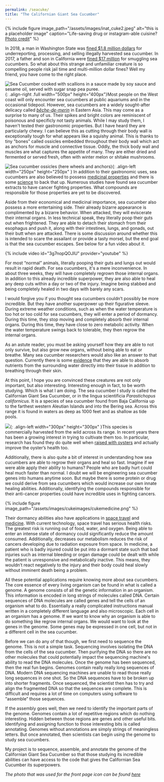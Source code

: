 ```yaml
---
permalink: /seacuke/
title: "The Californian Giant Sea Cucumber"
---
```

{% include figure image_path="/assets/images/inat_cuke2.jpeg" alt="this is a placeholder image" caption="Life-saving drug or instagram-able cuisine? [Photo credit](https://www.inaturalist.org/observations/27062628)" %}

In 2018, a man in Washington State was [fined $1.8 million dollars](https://www.seattletimes.com/seattle-news/washington-man-gets-prison-for-overharvesting-sea-cucumbers-must-pay-1-5m/) for underreporting, processing, and selling illegally harvested sea cucumber. In 2017, a father and son in California were [fined $17 million](https://www.nbclosangeles.com/news/local/Father-and-Son-Indicted-for-17M-Sea-Cucumber-Smuggling-Operation-423185264.html) for smuggling sea cucumbers. So what about this strange and unfamiliar creature is so compelling people risk jail time and multi-million dollar fines? Well my friend, you have come to the right place.

![](/assets/images/cukeimages/foodcuke.jpeg "Sea Cucumber cooked with scallions in a sauce made by soy sauce and sesame oil, served with sugar snap pea puree."){: .align-right .full width="500px" height="400px"}Most people on the West coast will only encounter sea cucumbers at public aquariums and in the occasional tidepool. However, sea cucumbers are a widely sought-after delicacy called [*bêche-de-merin*](https://en.wikipedia.org/wiki/Sea_cucumber_as_food) in Eastern Asia.  This may come as a surprise to many of us. Their spikes and bright colors are reminiscent of poisonous and specificly not tasty animals. While I may study them, I haven't tested their gastronomic properties. But I have heard they are particularly chewy. I can believe this as cutting through their body wall is exceptionally tough for what appears like a squishy animal. This is thanks to tiny "bones" called ossicles embedded throughout their body wall which act as anchors for muscle and connective tissue. Oddly, the thick body wall and muscles are what captures the appetite of many. They are either dried and fermented or served fresh, often with winter melon or shitake mushrooms.

![](/assets/images/cukeimages/ossicles.jpg "Sea cucumber ossicles (here wheels and anchors)"){: .align-left width="250px" height="250px" } In addition to their gastronomic uses, sea cucumbers are also believed to possess [medicinal properties](https://www.ncbi.nlm.nih.gov/pmc/articles/PMC6035309/) and there is some [science](https://www.ncbi.nlm.nih.gov/pmc/articles/PMC4446612/) to back that up. Numerous studies have found sea cucumber extracts to have cancer fighting properties. What compounds are responsible for those properties are yet to be discovered.

Aside from their economical and medicinal importance, sea cucumber also possess a more entertaining side. Their already bizarre appearance is complimented by a bizarre behavior. When attacked, they will eviscerate their internal organs. In less technical speak, they literally poop their guts out when frightened. They are able to detach their stomach from their esophagus and push it, along with their intestines, lungs, and gonads, out their butt when are attacked. There is some discussion around whether this is intended to scare the assailant or provide a tasty morsel, but the end goal is that the sea cucumber escapes. See below for a fun video about it. 

{% include video id="3g7nopQOJlU" provider="youtube" %}

For most “normal” animals, literally pooping their guts and lungs out would result in rapid death. For sea cucumbers, it's a mere inconvenience. In about three weeks, they will have completely regrown those internal organs. In addition to this already incredible superpower, they are also able to heal any deep cuts within a day or two of the injury. Imagine being stabbed and being completely healed in two days with barely any scars.

I would forgive you if you thought sea cucumbers couldn’t possibly be more incredible. But they have another superpower up their figurative sleeve. During extreme weather conditions, such as when the water temperature is too hot or too cold for sea cucumbers, they will enter a period of dormancy. During this time, they stop moving and completely absorb their internal organs. During this time, they have close to zero metabolic activity. When the water temperature swings back to tolerable, they then regrow the internal organs.

As an astute reader, you must be asking yourself how they are able to not only survive, but also grow new organs, without being able to eat or breathe. Many sea cucumber researchers would also like an answer to that question. Currently there is some [evidence](https://www.sciencedirect.com/science/article/pii/S0022098115001045) that they are able to absorb nutrients from the surrounding water directly into their tissue in addition to breathing through their skin.

At this point, I hope you are convinced these creatures are not only important, but also interesting. Interesting enough in fact, to be worth studying. Which is what I am doing. The sea cucumber I study is called the Californian Giant Sea Cucumber, or in the lingua scientificia *Parastichopus californicus*. It is a species of sea cucumber found from Baja California up to the farthest western Aleutian Islands and into the Bering sea. Across this range it is found in waters as deep as 1000 feet and as shallow as tide pools.

![](/assets/images/cukeimages/harvest.jpeg){: .align-left width="300px" height="300px" }This species is commercially harvested from the wild across its range. In recent years there has been a growing interest in trying to cultivate them too. In particular, research has found they do quite well when [raised with oysters](https://www.sciencedirect.com/science/article/abs/pii/S0044848607012070) and actually improve the oyster’s health too.

Additionally, there is also quite a bit of interest in understanding how sea cucumbers are able to regrow their organs and heal so fast. Imagine if we were able apply their ability to humans? People who are badly hurt could heal much faster than normal. I doubt we will be engineering sea cucumber genes into humans anytime soon. But maybe there is some protein or drug we could derive from sea cucumbers which would increase our own innate healing abilities. Additionally, identifying the compounds responsible for their anti-cancer properties could have incredible uses in fighting cancers.

{% include figure image_path="/assets/images/cukeimages/cukemedicine.png" %}

Their dormancy abilities also have applications in [space travel](https://en.wikipedia.org/wiki/Effect_of_spaceflight_on_the_human_body) and [medicine](https://www.annualreviews.org/doi/abs/10.1146/annurev.med.59.061506.110403). With current technology, space travel has serious health risks. The greatest risk is running out of food, water, and oxygen. Being able to enter an intense state of dormancy could significantly reduce the amount consumed. Additionally, decreases our metabolism reduces the risk of cancers developing due to radiation exposure from space. In medicine, a patient who is badly injured could be put into a dormant state such that bad injuries such as internal bleeding or organ damage could be dealt with while the patient is unresponsive and metabolically inactive. This means, they wouldn’t react negatively to the injury and their body could heal slowly without imminent death being a problem.

All these potential applications require knowing more about sea cucumbers. The core essence of every living organism can be found in what is called a genome. A genome consists of all the genetic information in an organism. This information is encoded in long strings of molecules called DNA. Certain sequences of DNA molecules are called genes and tell the cells of an organism what to do. Essentially a really complicated instructions manual written in a completely different language and also microscopic. Each cell in an organism has a genome. If we want to know why an organism is able to do something like regrow internal organs. We would want to look at the genes in the genome. Some genes may be expressed in one cell, but not in a different cell in the sea cucumber.

Before we can do any of that though, we first need to sequence the genome. This is not a simple task. Sequencing involves isolating the DNA from the cells of the sea cucumber. Then purifying the DNA so there are no other molecules that could potentially impact the sequencing machine's ability to read the DNA molecules. Once the genome has been sequenced, then the real fun begins.
Genomes contain really really long sequences of DNA. Modern DNA sequencing machines are unable to read those really long sequences in one shot. So the DNA sequences have to be broken up into shorter fragments. Once sequenced, the scientist then has to try and align the fragmented DNA so that the sequences are complete. This is difficult and requires a lot of time on computers using software to “assemble” those sequences.

If the assembly goes well, then we need to identify the important parts of the genome. Genomes contain a lot of repetitive regions which do nothing interesting. Hidden between those regions are genes and other useful bits. Identifying and assigning function to those interesting bits is called annotating. Genomes without annotations are simply strings of meaningless letters. But once annotated, then scientists can begin using the genome to study sea cucumbers.

My project is to sequence, assemble, and annotate the genome of the Californian Giant Sea Cucumber so that those studying its incredible abilities can have access to the code that gives the Californian Sea Cucumber its superpowers.

*The photo that was used for the front page icon can be found [here](https://www.inaturalist.org/observations/53271755)*